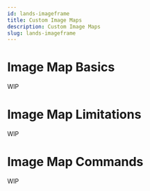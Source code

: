 ```yaml
---
id: lands-imageframe
title: Custom Image Maps
description: Custom Image Maps
slug: lands-imageframe
---
```


# Image Map Basics
WIP
# Image Map Limitations
WIP
# Image Map Commands
WIP